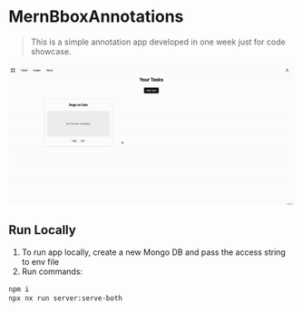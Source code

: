 # MernBboxAnnotations

> This is a simple annotation app developed in one week just for code showcase.

<img src="./mern-bbox-annotations.gif" />

## Run Locally

1. To run app locally, create a new Mongo DB and pass the access string to env file
2. Run commands:

```sh
npm i
npx nx run server:serve-both
```
